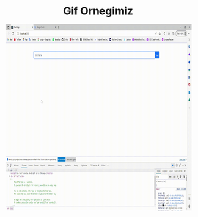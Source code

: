 <h1 align="center">Gif Ornegimiz</h1>
<p><img  align="right" src="https://raw.githubusercontent.com/ismailcal21/ReduxToolkit-TypeScript/main/ts-redux.gif" width="500" height="500"/></p>
